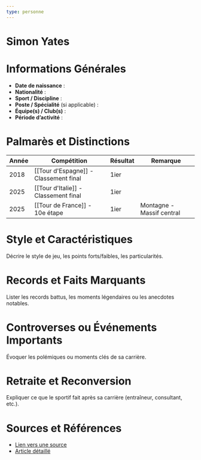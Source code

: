 ```yaml
---
type: personne
---
```


# Simon Yates

# Informations Générales
- **Date de naissance** :  
- **Nationalité** :  
- **Sport / Discipline** :  
- **Poste / Spécialité** (si applicable) :  
- **Équipe(s) / Club(s)** :  
- **Période d’activité** :  

# Palmarès et Distinctions
| Année | Compétition                           | Résultat | Remarque                  |
| ----- | ------------------------------------- | -------- | ------------------------- |
| 2018  | [[Tour d'Espagne]] - Classement final | 1ier     |                           |
| 2025  | [[Tour d'Italie]] - Classement final  | 1ier     |                           |
| 2025  | [[Tour de France]] - 10e étape        | 1ier     | Montagne - Massif central |

# Style et Caractéristiques
Décrire le style de jeu, les points forts/faibles, les particularités.

# Records et Faits Marquants
Lister les records battus, les moments légendaires ou les anecdotes notables.

# Controverses ou Événements Importants
Évoquer les polémiques ou moments clés de sa carrière.

# Retraite et Reconversion
Expliquer ce que le sportif fait après sa carrière (entraîneur, consultant, etc.).

# Sources et Références
- [Lien vers une source](#)
- [Article détaillé](#)
